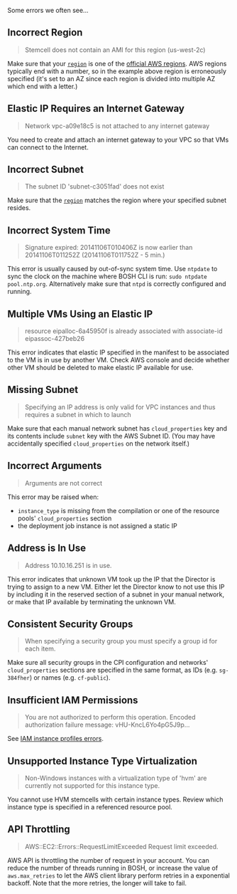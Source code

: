 Some errors we often see...

## Incorrect Region

> Stemcell does not contain an AMI for this region (us-west-2c)

Make sure that your [`region`](config.md#options-region) is one of the [official AWS regions](http://docs.aws.amazon.com/AWSEC2/latest/UserGuide/using-regions-availability-zones.html#concepts-regions). AWS regions typically end with a number, so in the example above region is erroneously specified (it's set to an AZ since each region is divided into multiple AZ which end with a letter.)


## Elastic IP Requires an Internet Gateway

> Network vpc-a09e18c5 is not attached to any internet gateway

You need to create and attach an internet gateway to your VPC so that VMs can connect to the Internet.


## Incorrect Subnet

> The subnet ID 'subnet-c3051fad' does not exist

Make sure that the [`region`](config.md#options-region) matches the region where your specified subnet resides.


## Incorrect System Time

> Signature expired: 20141106T010406Z is now earlier than 20141106T011252Z (20141106T011752Z - 5 min.)

This error is usually caused by out-of-sync system time. Use `ntpdate` to sync the clock on the machine where BOSH CLI is run: `sudo ntpdate pool.ntp.org`. Alternatively make sure that `ntpd` is correctly configured and running.


## Multiple VMs Using an Elastic IP

> resource eipalloc-6a45950f is already associated with associate-id eipassoc-427beb26

This error indicates that elastic IP specified in the manifest to be associated to the VM is in use by another VM. Check AWS console and decide whether other VM should be deleted to make elastic IP available for use.


## Missing Subnet

> Specifying an IP address is only valid for VPC instances and thus requires a subnet in which to launch

Make sure that each manual network subnet has `cloud_properties` key and its contents include `subnet` key with the AWS Subnet ID. (You may have accidentally specified `cloud_properties` on the network itself.)


## Incorrect Arguments

> Arguments are not correct

This error may be raised when:

* `instance_type` is missing from the compilation or one of the resource pools' `cloud_properties` section
* the deployment job instance is not assigned a static IP


## Address is In Use

> Address 10.10.16.251 is in use.

This error indicates that unknown VM took up the IP that the Director is trying to assign to a new VM. Either let the Director know to not use this IP by including it in the reserved section of a subnet in your manual network, or make that IP available by terminating the unknown VM.


## Consistent Security Groups

> When specifying a security group you must specify a group id for each item.

Make sure all security groups in the CPI configuration and networks' `cloud_properties` sections are specified in the same format, as IDs (e.g. `sg-384fher`) or names (e.g. `cf-public`).


## Insufficient IAM Permissions

> You are not authorized to perform this operation. Encoded authorization failure message: vHU-KncL6Yo4pG5J9p...

See [IAM instance profiles errors](../../aws-iam-instance-profiles.md#errors).


## Unsupported Instance Type Virtualization

> Non-Windows instances with a virtualization type of 'hvm' are currently not supported for this instance type.

You cannot use HVM stemcells with certain instance types. Review which instance type is specified in a referenced resource pool.


## API Throttling

> AWS::EC2::Errors::RequestLimitExceeded Request limit exceeded.

AWS API is throttling the number of request in your account. You can reduce the number of threads running in BOSH, or increase the value of `aws.max_retries` to let the AWS client library perform retries in a exponential backoff. Note that the more retries, the longer will take to fail.

